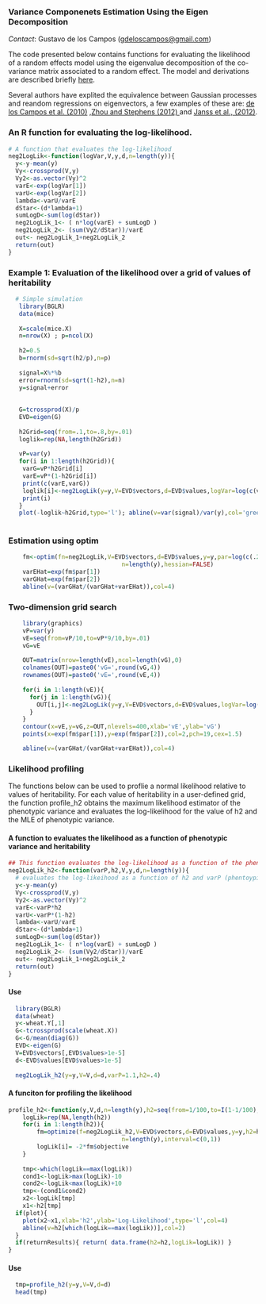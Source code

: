 ### Variance Componenets Estimation Using the Eigen Decomposition
*Contact*: Gustavo de los Campos (gdeloscampos@gmail.com)


The code presented below contains functions for evaluating the likelihood of a random effects model using the eigenvalue decomposition of the co-variance matrix associated to a random effect. The model and derivations are described briefly [here](https://github.com/gdlc/h2-ML-Estimation-with-Eigenvectors/blob/master/simple_neg2loglik.pdf). 

Several authors have explited the equivalence between Gaussian processes and reandom regressions on eigenvectors, a few examples of these are: [de los Campos et al. (2010)](http://www.ncbi.nlm.nih.gov/pubmed/20943010) ,[Zhou and Stephens (2012) ](http://www.ncbi.nlm.nih.gov/pubmed/22706312?dopt=Abstract&holding=npg) and  [Janss et al., (2012)](http://www.genetics.org/content/192/2/693.full.pdf). 


### An R function for evaluating the log-likelihood.
```R
# A function that evaluates the log-likelihood
neg2LogLik<-function(logVar,V,y,d,n=length(y)){
  y<-y-mean(y)
  Vy<-crossprod(V,y)
  Vy2<-as.vector(Vy)^2
  varE<-exp(logVar[1])
  varU<-exp(logVar[2])
  lambda<-varU/varE
  dStar<-(d*lambda+1)
  sumLogD<-sum(log(dStar))
  neg2LogLik_1<- ( n*log(varE) + sumLogD )
  neg2LogLik_2<- (sum(Vy2/dStar))/varE
  out<- neg2LogLik_1+neg2LogLik_2
  return(out)
}

```

### Example 1: Evaluation of the likelihood over a grid of values of heritability
```R
  # Simple simulation
   library(BGLR)
   data(mice)
   
   X=scale(mice.X)
   n=nrow(X) ; p=ncol(X)
   
   h2=0.5
   b=rnorm(sd=sqrt(h2/p),n=p)
   
   signal=X%*%b
   error=rnorm(sd=sqrt(1-h2),n=n)
   y=signal+error
  
   
   G=tcrossprod(X)/p
   EVD=eigen(G)
  
   h2Grid=seq(from=.1,to=.8,by=.01)
   loglik=rep(NA,length(h2Grid))
   
   vP=var(y)
   for(i in 1:length(h2Grid)){
    varG=vP*h2Grid[i]
    varE=vP*(1-h2Grid[i])
    print(c(varE,varG))
    loglik[i]<-neg2LogLik(y=y,V=EVD$vectors,d=EVD$values,logVar=log(c(varE,varG)))
    print(i)
   }
   plot(-loglik~h2Grid,type='l'); abline(v=var(signal)/var(y),col='green')
  
```
### Estimation using optim

```R
    fm<-optim(fn=neg2LogLik,V=EVD$vectors,d=EVD$values,y=y,par=log(c(.2,.8)),
                                n=length(y),hessian=FALSE) 
    varEHat=exp(fm$par[1])
    varGHat=exp(fm$par[2])
    abline(v=(varGHat/(varGHat+varEHat)),col=4)
```

### Two-dimension grid search

```R
    library(graphics)
    vP=var(y)
    vE=seq(from=vP/10,to=vP*9/10,by=.01)
    vG=vE
    
    OUT=matrix(nrow=length(vE),ncol=length(vG),0)
    colnames(OUT)=paste0('vG=',round(vG,4))
    rownames(OUT)=paste0('vE=',round(vE,4))
    
    for(i in 1:length(vE)){
      for(j in 1:length(vG)){
        OUT[i,j]<-neg2LogLik(y=y,V=EVD$vectors,d=EVD$values,logVar=log(c(vE[i],vG[j])))
      }
    }
    contour(x=vE,y=vG,z=OUT,nlevels=400,xlab='vE',ylab='vG')
    points(x=exp(fm$par[1]),y=exp(fm$par[2]),col=2,pch=19,cex=1.5)

    abline(v=(varGHat/(varGHat+varEHat)),col=4)
```

### Likelihood profiling

The functions below can be used to proflie a normal likelihood relative to values of heritability. For each value of heritability in a user-defined grid, the function profile_h2 obtains the maximum likelihood estimator of the phenotypic variance and evaluates the log-likelihood for the value of h2 and the MLE of phenotypic variance. 

#### A function to evaluates the likelihood as a function of phenotypic variance and heritability

```R
## This function evaluates the log-likelihood as a function of the phenotypic variance and heritability
neg2LogLik_h2<-function(varP,h2,V,y,d,n=length(y)){
  # evaluates the log-likeihood as a function of h2 and varP (phentoypic variance)
  y<-y-mean(y)
  Vy<-crossprod(V,y)
  Vy2<-as.vector(Vy)^2
  varE<-varP*h2
  varU<-varP*(1-h2)
  lambda<-varU/varE
  dStar<-(d*lambda+1)
  sumLogD<-sum(log(dStar))
  neg2LogLik_1<- ( n*log(varE) + sumLogD )
  neg2LogLik_2<- (sum(Vy2/dStar))/varE
  out<- neg2LogLik_1+neg2LogLik_2
  return(out)
}
```

#### Use

```R
  library(BGLR)
  data(wheat)
  y<-wheat.Y[,1]
  G<-tcrossprod(scale(wheat.X))
  G<-G/mean(diag(G))
  EVD<-eigen(G)
  V=EVD$vectors[,EVD$values>1e-5]
  d<-EVD$values[EVD$values>1e-5]
  
  neg2LogLik_h2(y=y,V=V,d=d,varP=1.1,h2=.4)

```

#### A funciton for profiling the likelihood

```R
profile_h2<-function(y,V,d,n=length(y),h2=seq(from=1/100,to=I(1-1/100),by=1/1000),plot=TRUE,returnResults=T){
	logLik=rep(NA,length(h2))
	for(i in 1:length(h2)){
		fm=optimize(f=neg2LogLik_h2,V=EVD$vectors,d=EVD$values,y=y,h2=h2[i],
                                n=length(y),interval=c(0,1)) 
        logLik[i]= -2*fm$objective
	}
	
	tmp<-which(logLik==max(logLik))
	cond1<-logLik>max(logLik)-10
	cond2<-logLik<max(logLik)+10
	tmp<-(cond1&cond2)
	x2<-logLik[tmp]
	x1<-h2[tmp]
  if(plot){  
    plot(x2~x1,xlab='h2',ylab='Log-Likelihood',type='l',col=4)
    abline(v=h2[which(logLik==max(logLik))],col=2)
  }
  if(returnResults){ return( data.frame(h2=h2,logLik=logLik)) }
}
```

#### Use

```R
  tmp=profile_h2(y=y,V=V,d=d)
  head(tmp)
```
